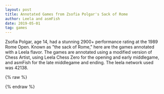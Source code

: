 ```yaml
---
layout: post
title: Annotated Games from Zsofia Polgar's Sack of Rome
author: Leela and asmFish
date: 2019-05-01
tag: games
---
```


Zsofia Polgar, age 14, had a stunning 2900+ performance rating at the 1989 Rome Open. Known as "the sack
of Rome," here are the games annotated with a
Leela flavor. The games are annotated using a
modified version of Chess Artist, using Leela Chess Zero for the opening and early middlegame, and
asmFish for the late middlegame and ending. The leela network used was 42138.

<!--more-->

{% raw %}
<div class="cbreplay" data-url="/public/pgn/ann_sackofrome.pgn">
        </div>
{% endraw %}
